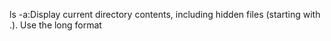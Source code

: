 ls -a:Display current directory contents, including hidden files (starting with .). Use the long format

